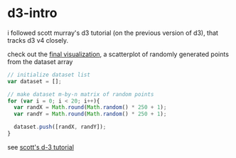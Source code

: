# d3-intro

i followed scott murray's d3 tutorial (on the previous version of d3), that tracks d3 v4 closely.

check out the [final visualization](https://jaymccormick.github.io/d3-intro/),
a scatterplot of randomly generated points from the dataset array

```javascript
// initialize dataset list
var dataset = [];

// make dataset m-by-n matrix of random points
for (var i = 0; i < 20; i++){
  var randX = Math.round(Math.random() * 250 + 1);
  var randY = Math.round(Math.random() * 250 + 1);

  dataset.push([randX, randY]);
}
```

see [scott's d-3 tutorial](http://alignedleft.com/tutorials/d3)
